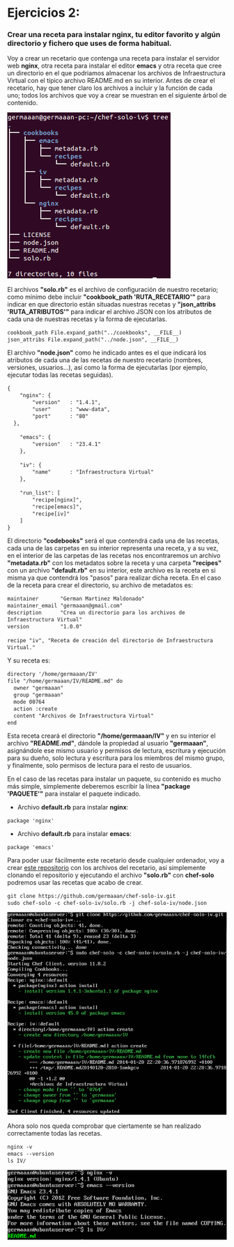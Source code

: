 # Ejercicios 2:
### Crear una receta para instalar nginx, tu editor favorito y algún directorio y fichero que uses de forma habitual.

Voy a crear un recetario que contenga una receta para instalar el servidor web **nginx**, otra receta para instalar el editor **emacs** y otra receta que cree un directorio en el que podriamos almacenar los archivos de Infraestructura Virtual con el típico archivo README.md en su interior. Antes de crear el recetario, hay que tener claro los archivos a incluir y la función de cada uno; todos los archivos que voy a crear se muestran en el siguiente árbol de contenido.

![eje02_img01](imagenes/eje02_img01.png)

El archivos **"solo.rb"** es el archivo de configuración de nuestro recetario; como mínimo debe incluir **"cookbook_path 'RUTA_RECETARIO'"** para indicar en que directorio están situadas nuestras recetas y **"json_attribs 'RUTA_ATRIBUTOS'"** para indicar el archivo JSON con los atributos de cada una de nuestras recetas y la forma de ejecutarlas.

```
cookbook_path File.expand_path("../cookbooks", __FILE__)
json_attribs File.expand_path("../node.json", __FILE__)
```

El archivo **"node.json"** como he indicado antes es el que indicará los atributos de cada una de las recetas de nuestro recetario (nombres, versiones, usuarios...), así como la forma de ejecutarlas (por ejemplo, ejecutar todas las recetas seguidas).

```
{
	"nginx": {
		"version"	: "1.4.1",
		"user"		: "www-data",
		"port"		: "80"
  },

	"emacs": {
		"version"	: "23.4.1"
	},

	"iv": {
		"name"		: "Infraestructura Virtual"
	},

	"run_list":	[
		"recipe[nginx]",
		"recipe[emacs]",
		"recipe[iv]"
	]
}
```

El directorio **"codebooks"** será el que contendrá cada una de las recetas, cada una de las carpetas en su interior representa una receta, y a su vez, en el interior de las carpetas de las recetas nos encontraremos un archivo **"metadata.rb"** con los metadatos sobre la receta y una carpeta **"recipes"** con un archivo **"default.rb"** en su interior, este archivo es la receta en si misma ya que contendrá los "pasos" para realizar dicha receta. En el caso de la receta para crear el directorio, su archivo de metadatos es:

```
maintainer       "German Martinez Maldonado"
maintainer_email "germaaan@gmail.com"
description      "Crea un directorio para los archivos de Infraestructura Virtual"
version          "1.0.0"

recipe "iv", "Receta de creación del directorio de Infraestructura Virtual."
```

Y su receta es: 

```
directory '/home/germaaan/IV'
file "/home/germaaan/IV/README.md" do
  owner "germaaan"
  group "germaaan"
  mode 00764
  action :create
  content "Archivos de Infraestructura Virtual"
end
```

Esta receta creará el directorio **"/home/germaaan/IV"** y en su interior el archivo **"README.md"**, dándole la propiedad al usuario **"germaaan"**, asignándole ese mismo usuario y permisos de lectura, escritura y ejecución para su dueño, solo lectura y escritura para los miembros del mismo grupo, y finalmente, solo permisos de lectura para el resto de usuarios.

En el caso de las recetas para instalar un paquete, su contenido es mucho más simple, simplemente deberemos escribir la línea **"package 'PAQUETE'"** para instalar el paquete indicado.

* Archivo **default.rb** para instalar **nginx**:

```
package 'nginx'
```

* Archivo **default.rb** para instalar **emacs**:

```
package 'emacs'
```

Para poder usar fácilmente este recetario desde cualquier ordenador, voy a crear [este repositorio](https://github.com/germaaan/chef-solo-iv) con los archivos del recetario, así simplemente clonando el repositorio y ejecutando el archivo **"solo.rb"** con **chef-solo** podremos usar las recetas que acabo de crear.

```
git clone https://github.com/germaaan/chef-solo-iv.git
sudo chef-solo -c chef-solo-iv/solo.rb -j chef-solo-iv/node.json
```

![eje02_img02](imagenes/eje02_img02.png)

Ahora solo nos queda comprobar que ciertamente se han realizado correctamente todas las recetas.

```
nginx -v
emacs --version
ls IV/
```

![eje02_img03](imagenes/eje02_img03.png)
